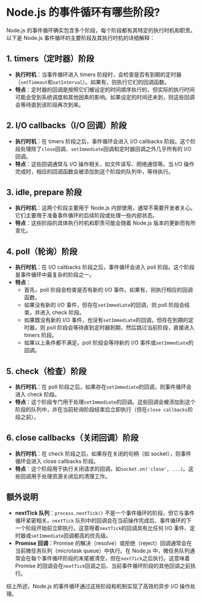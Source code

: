 # Node.js 的事件循环有哪些阶段?

Node.js 的事件循环确实包含多个阶段，每个阶段都有其特定的执行时机和职责。以下是 Node.js 事件循环的主要阶段及其执行时机的详细解释：

## 1. **timers（定时器）阶段**

- **执行时机**：当事件循环进入 timers 阶段时，会检查是否有到期的定时器（`setTimeout`和`setInterval`）。如果有，则执行它们的回调函数。
- **特点**：定时器的回调是按照它们被设定的时间顺序执行的，但实际的执行时间可能会受到系统调度和其他因素的影响。如果设定的时间还未到，则这些回调会等待直到该阶段再次到来。

## 2. **I/O callbacks（I/O 回调）阶段**

- **执行时机**：在 timers 阶段之后，事件循环会进入 I/O callbacks 阶段。这个阶段处理除了`close`回调、`setImmediate`回调和定时器回调之外几乎所有的 I/O 回调。
- **特点**：这些回调通常与 I/O 操作相关，如文件读写、网络通信等。当 I/O 操作完成时，相应的回调函数会被添加到这个阶段的队列中，等待执行。

## 3. **idle, prepare 阶段**

- **执行时机**：这两个阶段主要用于 Node.js 内部使用，通常不需要开发者关心。它们主要用于准备事件循环的后续阶段或处理一些内部状态。
- **特点**：这些阶段的具体执行时机和职责可能会随着 Node.js 版本的更新而有所变化。

## 4. **poll（轮询）阶段**

- **执行时机**：在 I/O callbacks 阶段之后，事件循环会进入 poll 阶段。这个阶段是事件循环中最复杂的阶段之一。
- **特点**：
  - 首先，poll 阶段会检查是否有新的 I/O 事件。如果有，则执行相应的回调函数。
  - 如果没有新的 I/O 事件，但存在`setImmediate`的回调，则 poll 阶段会结束，并进入 check 阶段。
  - 如果既没有新的 I/O 事件，也没有`setImmediate`的回调，但存在到期的定时器，则 poll 阶段会等待直到定时器到期，然后跳过当前阶段，直接进入 timers 阶段。
  - 如果以上条件都不满足，poll 阶段会等待新的 I/O 事件或`setImmediate`的回调。

## 5. **check（检查）阶段**

- **执行时机**：在 poll 阶段之后，如果存在`setImmediate`的回调，则事件循环会进入 check 阶段。
- **特点**：这个阶段专门用于处理`setImmediate`的回调。这些回调会被添加到这个阶段的队列中，并在当前轮询阶段结束后立即执行（但在`close callbacks`阶段之前）。

## 6. **close callbacks（关闭回调）阶段**

- **执行时机**：在 check 阶段之后，如果存在关闭的句柄（如 socket），则事件循环会进入 close callbacks 阶段。
- **特点**：这个阶段用于执行关闭请求的回调，如`socket.on('close', ...)`。这些回调用于处理资源关闭后的清理工作。

## 额外说明

- **nextTick 队列**：`process.nextTick()` 不是一个事件循环的阶段，但它与事件循环紧密相关。`nextTick` 队列中的回调会在当前操作完成后、事件循环的下一个阶段开始前立即执行。这意呀着`nextTick`的回调具有比任何 I/O 事件、定时器或`setImmediate`回调都高的优先级。
- **Promise 回调**：Promise 的解决（resolve）或拒绝（reject）回调通常会在当前微任务队列（microtask queue）中执行。在 Node.js 中，微任务队列通常会在每个事件循环阶段的末尾被清空，但在`nextTick`之后执行。这意味着 Promise 的回调会在`nextTick`回调之后、当前事件循环阶段的其他回调之前执行。

综上所述，Node.js 的事件循环通过这些阶段和机制实现了高效的异步 I/O 操作处理。
